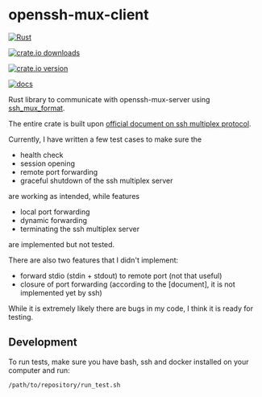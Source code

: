 # openssh-mux-client

[![Rust](https://github.com/NobodyXu/concurrency_toolkit/actions/workflows/rust.yml/badge.svg)](https://github.com/NobodyXu/concurrency_toolkit/actions/workflows/rust.yml)

[![crate.io downloads](https://img.shields.io/crates/d/openssh-mux-client)](https://crates.io/crates/openssh-mux-client)

[![crate.io version](https://img.shields.io/crates/v/openssh-mux-client)](https://crates.io/crates/openssh-mux-client)

[![docs](https://docs.rs/openssh-mux-client/badge.svg)](https://docs.rs/openssh-mux-client)

Rust library to communicate with openssh-mux-server using [ssh_mux_format].

The entire crate is built upon [official document on ssh multiplex protocol][protocol doc].

Currently, I have written a few test cases to make sure the
 - health check
 - session opening
 - remote port forwarding
 - graceful shutdown of the ssh multiplex server

are working as intended, while features
 - local port forwarding
 - dynamic forwarding
 - terminating the ssh multiplex server

are implemented but not tested.

There are also two features that I didn't implement:
 - forward stdio (stdin + stdout) to remote port (not that useful)
 - closure of port forwarding (according to the [document], it is not implemented yet by ssh)

While it is extremely likely there are bugs in my code, I think it is ready for testing.

## Development

To run tests, make sure you have bash, ssh and docker installed on your computer and run:

```
/path/to/repository/run_test.sh
```

[ssh_mux_format]: https://github.com/NobodyXu/ssh_mux_format
[protocol doc]: https://github.com/openssh/openssh-portable/blob/master/PROTOCOL.mux
